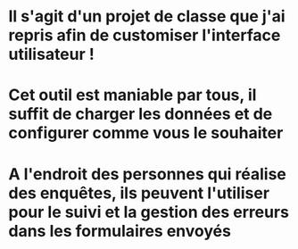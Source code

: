 # Il s'agit d'un projet de classe que j'ai repris afin de customiser l'interface utilisateur !
# Cet outil est maniable par tous, il suffit de charger les données et de configurer comme vous le souhaiter
# A l'endroit des personnes qui réalise des enquêtes, ils peuvent l'utiliser pour le suivi et la gestion des erreurs dans les formulaires envoyés


